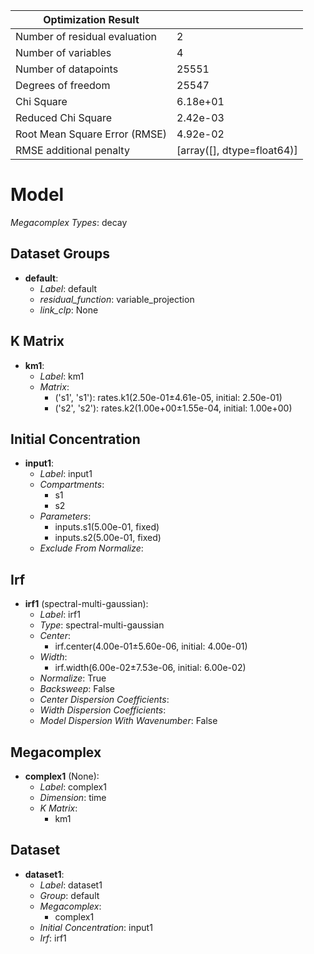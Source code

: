 | Optimization Result           |                            |
|-------------------------------|----------------------------|
| Number of residual evaluation | 2                          |
| Number of variables           | 4                          |
| Number of datapoints          | 25551                      |
| Degrees of freedom            | 25547                      |
| Chi Square                    | 6.18e+01                   |
| Reduced Chi Square            | 2.42e-03                   |
| Root Mean Square Error (RMSE) | 4.92e-02                   |
| RMSE additional penalty       | [array([], dtype=float64)] |

# Model

_Megacomplex Types_: decay

## Dataset Groups

* **default**:
  * *Label*: default
  * *residual_function*: variable_projection
  * *link_clp*: None

## K Matrix

* **km1**:
    * *Label*: km1
    * *Matrix*: 
      * ('s1', 's1'): rates.k1(2.50e-01±4.61e-05, initial: 2.50e-01)
      * ('s2', 's2'): rates.k2(1.00e+00±1.55e-04, initial: 1.00e+00)
  

## Initial Concentration

* **input1**:
    * *Label*: input1
    * *Compartments*: 
      * s1
      * s2
    * *Parameters*: 
      * inputs.s1(5.00e-01, fixed)
      * inputs.s2(5.00e-01, fixed)
    * *Exclude From Normalize*: 
  

## Irf

* **irf1** (spectral-multi-gaussian):
    * *Label*: irf1
    * *Type*: spectral-multi-gaussian
    * *Center*: 
      * irf.center(4.00e-01±5.60e-06, initial: 4.00e-01)
    * *Width*: 
      * irf.width(6.00e-02±7.53e-06, initial: 6.00e-02)
    * *Normalize*: True
    * *Backsweep*: False
    * *Center Dispersion Coefficients*: 
    * *Width Dispersion Coefficients*: 
    * *Model Dispersion With Wavenumber*: False
  

## Megacomplex

* **complex1** (None):
    * *Label*: complex1
    * *Dimension*: time
    * *K Matrix*: 
      * km1
  

## Dataset

* **dataset1**:
    * *Label*: dataset1
    * *Group*: default
    * *Megacomplex*: 
      * complex1
    * *Initial Concentration*: input1
    * *Irf*: irf1
  

